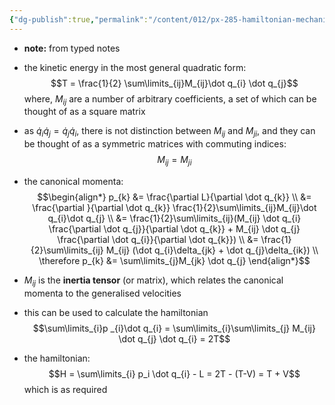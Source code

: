 ```yaml
---
{"dg-publish":true,"permalink":"/content/012/px-285-hamiltonian-mechanics-and-fluid-dynamics/g-normal-modes-and-small-oscillations/px-285-g1-inertia-tensor/","noteIcon":"1","created":"2024-11-26T12:37:58.111+00:00","updated":"2025-01-05T12:26:51.431+00:00"}
---
```


- **note:** from typed notes

- the kinetic energy in the most general quadratic form:
$$T = \frac{1}{2} \sum\limits_{ij}M_{ij}\dot q_{i} \dot q_{j}$$
	where, $M_{ij}$ are a number of arbitrary coefficients, a set of which can be thought of as a square matrix
- as $\dot q_{i}\dot q_{j} = \dot q_{j}\dot q_{i}$, there is not distinction between $M_{ij}$ and $M_{ji}$, and they can be thought of as a symmetric matrices with commuting indices:
$$M_{ij} = M_{ji}$$
- the canonical momenta: 
$$\begin{align*}
p_{k} &= \frac{\partial L}{\partial \dot q_{k}} \\
&= \frac{\partial }{\partial \dot q_{k}} \frac{1}{2}\sum\limits_{ij}M_{ij}\dot q_{i}\dot q_{j} \\
&= \frac{1}{2}\sum\limits_{ij}(M_{ij} \dot q_{i} \frac{\partial \dot q_{j}}{\partial \dot q_{k}} + M_{ij} \dot q_{j} \frac{\partial \dot q_{i}}{\partial \dot q_{k}}) \\
&= \frac{1}{2}\sum\limits_{ij} M_{ij} (\dot q_{i}\delta_{jk} + \dot q_{j}\delta_{ik}) \\
\therefore p_{k} &= \sum\limits_{j}M_{jk} \dot q_{j}
\end{align*}$$
- $M_{ij}$ is the **inertia tensor** (or matrix), which relates the canonical momenta to the generalised velocities
- this can be used to calculate the hamiltonian
$$\sum\limits_{i}p _{i}\dot q_{i} = \sum\limits_{i}\sum\limits_{j} M_{ij} \dot q_{j} \dot q_{i} = 2T$$
- the hamiltonian:
$$H = \sum\limits_{i} p_i \dot q_{i} - L = 2T - (T-V) = T + V$$
	which is as required
